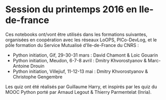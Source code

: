 # Session du printemps 2016 en Ile-de-france

Ces notebooks ont/vont être utilisés dans les formations
suivantes, organisées en coopération avec les réseaux
LoOPS, PICo-DevLog, et le pôle formation
du Service Mutualisé d’Ile-de-France du CNRS :

* Python initiation, Gif, 29-30-31 mars : David Chamont & Loic Gouarin
* Python initiation, Meudon, 6-7-8 avril :  Dmitry Khvorostyanov & Marc-Antoine Drouin
* Python initiation, Villejiuf, 11-12-13 mai : Dmitry Khvorostyanov & Christophe Gengembre

Les quiz ont été réalisés par Guillaume Harry, et inspirés par les quiz
du MOOC Python porté par Arnaud Legout & Thierry Parmentelat (Inria).


